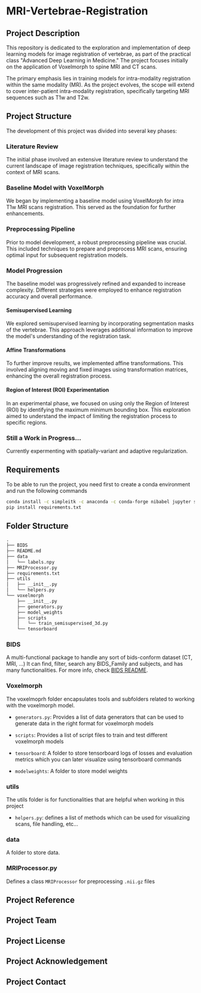 # MRI-Vertebrae-Registration

## Project Description

This repository is dedicated to the exploration and implementation of deep learning models for image registration of vertebrae, as part of the practical class "Advanced Deep Learning in Medicine." The project focuses initially on the application of Voxelmorph to spine MRI and CT scans.

The primary emphasis lies in training models for intra-modality registration within the same modality (MR). As the project evolves, the scope will extend to cover inter-patient intra-modality registration, specifically targeting MRI sequences such as T1w and T2w.

## Project Structure

The development of this project was divided into several key phases:

### Literature Review

The initial phase involved an extensive literature review to understand the current landscape of image registration techniques, specifically within the context of MRI scans.

### Baseline Model with VoxelMorph

We began by implementing a baseline model using VoxelMorph for intra T1w MRI scans registration. This served as the foundation for further enhancements.

### Preprocessing Pipeline

Prior to model development, a robust preprocessing pipeline was crucial. This included techniques to prepare and preprocess MRI scans, ensuring optimal input for subsequent registration models.

### Model Progression

The baseline model was progressively refined and expanded to increase complexity. Different strategies were employed to enhance registration accuracy and overall performance.

#### Semisupervised Learning

We explored semisupervised learning by incorporating segmentation masks of the vertebrae. This approach leverages additional information to improve the model's understanding of the registration task.

#### Affine Transformations

To further improve results, we implemented affine transformations. This involved aligning moving and fixed images using transformation matrices, enhancing the overall registration process.

#### Region of Interest (ROI) Experimentation

In an experimental phase, we focused on using only the Region of Interest (ROI) by identifying the maximum minimum bounding box. This exploration aimed to understand the impact of limiting the registration process to specific regions.

### Still a Work in Progress...

Currently expermenting with spatially-variant and adaptive regularization.

## Requirements

To be able to run the project, you need first to create a conda environment and run the following commands

```bash
conda install -c simpleitk -c anaconda -c conda-forge nibabel jupyter simpleitk pillow pyparsing matplotlib
pip install requirements.txt
```

## Folder Structure

```txt
.
├── BIDS
├── README.md
├── data
│   └── labels.npy
├── MRIProcessor.py
├── requirements.txt
├── utils
│   ├── __init__.py
│   └── helpers.py
└── voxelmorph
    ├── __init__.py
    ├── generators.py
    ├── model_weights
    ├── scripts
    │   └── train_semisupervised_3d.py
    └── tensorboard
```

### BIDS

A multi-functional package to handle any sort of bids-conform dataset (CT, MRI, ...) It can find, filter, search any BIDS_Family and subjects, and has many functionalities. For more info, check [BIDS README](BIDS/README.md).

### Voxelmorph

The voxelmoprh folder encapsulates tools and subfolders related to working with the voxelmorph model.

- `generators.py`: Provides a list of data generators that can be used to generate data in the right format for voxelmorph models

- `scripts`: Provides a list of script files to train and test different voxelmorph models

- `tensorboard`: A folder to store tensorboard logs of losses and evaluation metrics which you can later visualize using tensorboard commands

- `modelweights`: A folder to store model weights

### utils

The utils folder is for functionalities that are helpful when working in this project

- `helpers.py`: defines a list of methods which can be used for visualizing scans, file handling, etc...

### data

A folder to store data.

### MRIProcessor.py

Defines a class `MRIProcessor` for preprocessing `.nii.gz` files

## Project Reference

## Project Team

## Project License

## Project Acknowledgement

## Project Contact
